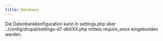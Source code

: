 ```yaml
---
title: Database
---
```


Die Datenbankkonfiguration kann in settings.php über ../config/drupal/settings-d7-dbXXX.php mittels require_once eingebunden werden.

